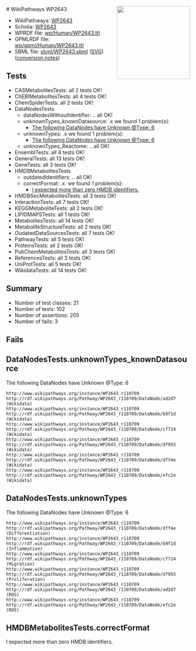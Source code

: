 <img style="float: right; width: 200px" src="../logo.png" />
# WikiPathways WP2643

* WikiPathways: [WP2643](https://identifiers.org/wikipathways:WP2643)
* Scholia: [WP2643](https://scholia.toolforge.org/wikipathways/WP2643)
* WPRDF file: [wp/Human/WP2643.ttl](../wp/Human/WP2643.ttl)
* GPMLRDF file: [wp/gpml/Human/WP2643.ttl](../wp/gpml/Human/WP2643.ttl)
* SBML file: [sbml/WP2643.sbml](../sbml/WP2643.sbml) ([SVG](../sbml/WP2643.svg)) ([conversion notes](../sbml/WP2643.txt))

## Tests
* CASMetabolitesTests: all 2 tests OK!
* ChEBIMetabolitesTests: all 4 tests OK!
* ChemSpiderTests: all 2 tests OK!
* DataNodesTests
    * dataNodesWithoutIdentifier: .. all OK!
    * unknownTypes_knownDatasource: .x we found 1 problem(s):
        * [The following DataNodes have Unknown @Type: 6](#904516db)
    * unknownTypes: .x we found 1 problem(s):
        * [The following DataNodes have Unknown @Type: 6](#839973e4)
    * unknownTypes_Reactome: .. all OK!
* EnsemblTests: all 4 tests OK!
* GeneralTests: all 13 tests OK!
* GeneTests: all 3 tests OK!
* HMDBMetabolitesTests
    * outdatedIdentifiers: .. all OK!
    * correctFormat: .x. we found 1 problem(s):
        * [I expected more than zero HMDB identifiers.](#ad154c1e)
* HMDBSecMetabolitesTests: all 3 tests OK!
* InteractionTests: all 7 tests OK!
* KEGGMetaboliteTests: all 2 tests OK!
* LIPIDMAPSTests: all 1 tests OK!
* MetabolitesTests: all 14 tests OK!
* MetaboliteStructureTests: all 2 tests OK!
* OudatedDataSourcesTests: all 7 tests OK!
* PathwayTests: all 5 tests OK!
* ProteinsTests: all 2 tests OK!
* PubChemMetabolitesTests: all 3 tests OK!
* ReferencesTests: all 3 tests OK!
* UniProtTests: all 5 tests OK!
* WikidataTests: all 14 tests OK!


## Summary

* Number of test classes: 21
* Number of tests: 102
* Number of assertions: 205
* Number of fails: 3

## Fails

<a name="904516db" />

## DataNodesTests.unknownTypes_knownDatasource

The following DataNodes have Unknown @Type: 6
```
http://www.wikipathways.org/instance/WP2643_r110709 http://rdf.wikipathways.org/Pathway/WP2643_r110709/DataNode/ad2d7 (Wikidata)
http://www.wikipathways.org/instance/WP2643_r110709 http://rdf.wikipathways.org/Pathway/WP2643_r110709/DataNode/b9f1d (Wikidata)
http://www.wikipathways.org/instance/WP2643_r110709 http://rdf.wikipathways.org/Pathway/WP2643_r110709/DataNode/cf724 (Wikidata)
http://www.wikipathways.org/instance/WP2643_r110709 http://rdf.wikipathways.org/Pathway/WP2643_r110709/DataNode/df955 (Wikidata)
http://www.wikipathways.org/instance/WP2643_r110709 http://rdf.wikipathways.org/Pathway/WP2643_r110709/DataNode/dff4e (Wikidata)
http://www.wikipathways.org/instance/WP2643_r110709 http://rdf.wikipathways.org/Pathway/WP2643_r110709/DataNode/efc2e (Wikidata)
```

<a name="839973e4" />

## DataNodesTests.unknownTypes

The following DataNodes have Unknown @Type: 6
```
http://www.wikipathways.org/instance/WP2643_r110709 http://rdf.wikipathways.org/Pathway/WP2643_r110709/DataNode/dff4e (Differentiation)
http://www.wikipathways.org/instance/WP2643_r110709 http://rdf.wikipathways.org/Pathway/WP2643_r110709/DataNode/b9f1d (Inflammation)
http://www.wikipathways.org/instance/WP2643_r110709 http://rdf.wikipathways.org/Pathway/WP2643_r110709/DataNode/cf724 (Migration)
http://www.wikipathways.org/instance/WP2643_r110709 http://rdf.wikipathways.org/Pathway/WP2643_r110709/DataNode/df955 (Proliferation)
http://www.wikipathways.org/instance/WP2643_r110709 http://rdf.wikipathways.org/Pathway/WP2643_r110709/DataNode/ad2d7 (ROS)
http://www.wikipathways.org/instance/WP2643_r110709 http://rdf.wikipathways.org/Pathway/WP2643_r110709/DataNode/efc2e (ROS)
```

<a name="ad154c1e" />

## HMDBMetabolitesTests.correctFormat

I expected more than zero HMDB identifiers.

